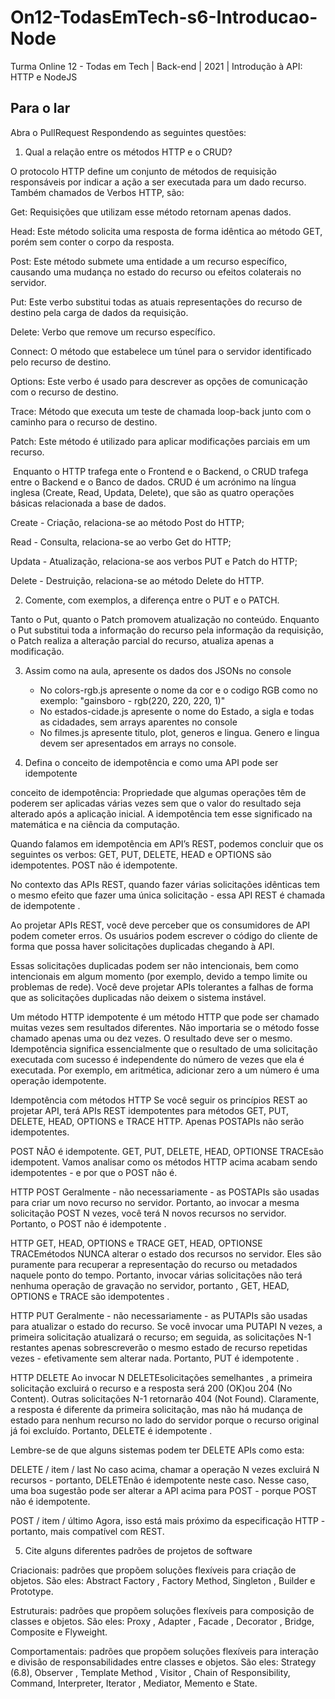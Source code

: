 # On12-TodasEmTech-s6-Introducao-Node
Turma Online 12 - Todas em Tech | Back-end | 2021 | Introdução à API:
HTTP e NodeJS

## Para o lar
Abra o PullRequest Respondendo as seguintes questões:

1) Qual a relação entre os métodos HTTP e o CRUD?

O protocolo HTTP define um conjunto de métodos de requisição responsáveis por indicar a ação a ser executada para um dado recurso. Também chamados de Verbos HTTP, são:

Get: Requisições que utilizam esse método retornam apenas dados.

Head: Este método solicita uma resposta de forma idêntica ao método GET, porém sem conter o corpo da resposta.

Post: Este método submete uma entidade a um recurso específico, causando uma mudança no estado do recurso ou efeitos colaterais no servidor.

Put: Este verbo substitui todas as atuais representações do recurso de destino pela carga de dados da requisição.

Delete: Verbo que remove um recurso específico.

Connect: O método que estabelece um túnel para o servidor identificado pelo recurso de destino.

Options: Este verbo é usado para descrever as opções de comunicação com o recurso de destino.

Trace: Método que executa um teste de chamada loop-back junto com o caminho para o recurso de destino.

Patch: Este método é utilizado para aplicar modificações parciais em um recurso.

​ Enquanto o HTTP trafega ente o Frontend e o Backend, o CRUD trafega entre o Backend e o Banco de dados. 
CRUD é um acrónimo na língua inglesa (Create, Read, Updata, Delete), que são as quatro operações básicas relacionada a base de dados.

Create - Criação, relaciona-se ao método Post do HTTP;

Read - Consulta, relaciona-se ao verbo Get do HTTP;

Updata - Atualização, relaciona-se aos verbos PUT e Patch do HTTP;

Delete - Destruição, relaciona-se ao método Delete do HTTP.


2) Comente, com exemplos, a diferença entre o PUT e o PATCH.

Tanto o Put, quanto o Patch promovem atualização no conteúdo.
 Enquanto o Put substitui toda a informação do recurso pela informação da requisição,
 o Patch realiza a alteração parcial do recurso, atualiza apenas a modificação.

3) Assim como na aula, apresente os dados dos JSONs no console 
    - No colors-rgb.js apresente o nome da cor e o codigo RGB como no exemplo: "gainsboro - rgb(220, 220, 220, 1)"
    - No estados-cidade.js apresente o nome do Estado, a sigla e todas as cidadades, sem arrays aparentes no console
    - No filmes.js apresente titulo, plot, generos e lingua. Genero e lingua devem ser apresentados em arrays no console.

4) Defina o conceito de idempotência e como uma API pode ser idempotente

conceito de idempotência:
Propriedade que algumas operações têm de poderem ser aplicadas várias vezes sem que o valor do resultado seja alterado após a aplicação inicial.
A idempotência tem esse significado na matemática e na ciência da computação.

Quando falamos em idempotência em API’s REST, podemos concluir que os seguintes os verbos:
GET, PUT, DELETE, HEAD e OPTIONS são idempotentes.
POST não é idempotente.

No contexto das APIs REST, quando fazer várias solicitações idênticas tem o mesmo efeito que fazer uma única solicitação - essa API REST é chamada de idempotente .

Ao projetar APIs REST, você deve perceber que os consumidores de API podem cometer erros. Os usuários podem escrever o código do cliente de forma que possa haver solicitações duplicadas chegando à API.

Essas solicitações duplicadas podem ser não intencionais, bem como intencionais em algum momento (por exemplo, devido a tempo limite ou problemas de rede). Você deve projetar APIs tolerantes a falhas de forma que as solicitações duplicadas não deixem o sistema instável.

Um método HTTP idempotente é um método HTTP que pode ser chamado muitas vezes sem resultados diferentes. Não importaria se o método fosse chamado apenas uma ou dez vezes. O resultado deve ser o mesmo.
Idempotência significa essencialmente que o resultado de uma solicitação executada com sucesso é independente do número de vezes que ela é executada. Por exemplo, em aritmética, adicionar zero a um número é uma operação idempotente.

Idempotência com métodos HTTP
Se você seguir os princípios REST ao projetar API, terá APIs REST idempotentes para métodos GET, PUT, DELETE, HEAD, OPTIONS e TRACE HTTP. Apenas POSTAPIs não serão idempotentes.

POST NÃO é idempotente.
GET, PUT, DELETE, HEAD, OPTIONSE TRACEsão idempotent.
Vamos analisar como os métodos HTTP acima acabam sendo idempotentes - e por que o POST não é.

HTTP POST
Geralmente - não necessariamente - as POSTAPIs são usadas para criar um novo recurso no servidor. Portanto, ao invocar a mesma solicitação POST N vezes, você terá N novos recursos no servidor. Portanto, o POST não é idempotente .

HTTP GET, HEAD, OPTIONS e TRACE
GET, HEAD, OPTIONSE TRACEmétodos NUNCA alterar o estado dos recursos no servidor. Eles são puramente para recuperar a representação do recurso ou metadados naquele ponto do tempo. Portanto, invocar várias solicitações não terá nenhuma operação de gravação no servidor, portanto , GET, HEAD, OPTIONS e TRACE são idempotentes .

HTTP PUT
Geralmente - não necessariamente - as PUTAPIs são usadas para atualizar o estado do recurso. Se você invocar uma PUTAPI N vezes, a primeira solicitação atualizará o recurso; em seguida, as solicitações N-1 restantes apenas sobrescreverão o mesmo estado de recurso repetidas vezes - efetivamente sem alterar nada. Portanto, PUT é idempotente .

HTTP DELETE
Ao invocar N DELETEsolicitações semelhantes , a primeira solicitação excluirá o recurso e a resposta será 200 (OK)ou 204 (No Content). Outras solicitações N-1 retornarão 404 (Not Found). Claramente, a resposta é diferente da primeira solicitação, mas não há mudança de estado para nenhum recurso no lado do servidor porque o recurso original já foi excluído. Portanto, DELETE é idempotente .

Lembre-se de que alguns sistemas podem ter DELETE APIs como esta:

DELETE / item / last
No caso acima, chamar a operação N vezes excluirá N recursos - portanto, DELETEnão é idempotente neste caso. Nesse caso, uma boa sugestão pode ser alterar a API acima para POST - porque POST não é idempotente.

POST / item / último
Agora, isso está mais próximo da especificação HTTP - portanto, mais compatível com REST.





5) Cite alguns diferentes padrões de projetos de software



Criacionais: padrões que propõem soluções flexíveis para criação de objetos. São eles: Abstract Factory , Factory Method, Singleton , Builder  e Prototype.

Estruturais: padrões que propõem soluções flexíveis para composição de classes e objetos. São eles: Proxy , Adapter , Facade , Decorator , Bridge, Composite e Flyweight.

Comportamentais: padrões que propõem soluções flexíveis para interação e divisão de responsabilidades entre classes e objetos. São eles: Strategy (6.8), Observer , Template Method , Visitor , Chain of Responsibility, Command, Interpreter, Iterator , Mediator, Memento e State.